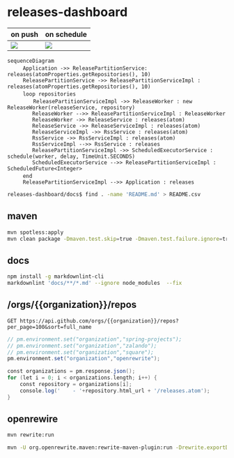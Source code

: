 # releases-dashboard

|                                                on push                                                 |                                                  on schedule                                                  |
|--------------------------------------------------------------------------------------------------------|---------------------------------------------------------------------------------------------------------------|
| ![](https://github.com/rock-hu/releases-dashboard/actions/workflows/releases-dashboard.yaml/badge.svg) | ![](https://github.com/rock-hu/releases-dashboard/actions/workflows/releases-dashboard-weekly.yaml/badge.svg) |

```mermaid
sequenceDiagram
　　　Application ->> ReleasePartitionService: releases(atomProperties.getRepositories(), 10)
     ReleasePartitionService ->> ReleasePartitionServiceImpl : releases(atomProperties.getRepositories(), 10)
　　　loop repositories
　　　　　ReleasePartitionServiceImpl ->> ReleaseWorker : new ReleaseWorker(releaseService, repository)
        ReleaseWorker -->> ReleasePartitionServiceImpl : ReleaseWorker
        ReleaseWorker ->> ReleaseService : releases(atom)
        ReleaseService ->> ReleaseServiceImpl : releases(atom)
        ReleaseServiceImpl ->> RssService : releases(atom)
        RssService ->> RssServiceImpl : releases(atom)
        RssServiceImpl -->> RssService : releases
        ReleasePartitionServiceImpl ->> ScheduledExecutorService : schedule(worker, delay, TimeUnit.SECONDS) 
        ScheduledExecutorService -->> ReleasePartitionServiceImpl : ScheduledFuture<Integer>
　　　end
     ReleasePartitionServiceImpl -->> Application : releases
```

```bash
releases-dashboard/docs$ find . -name 'README.md' > README.csv
```

## maven

```bash
mvn spotless:apply
mvn clean package -Dmaven.test.skip=true -Dmaven.test.failure.ignore=true
```

## docs

```bash
npm install -g markdownlint-cli
markdownlint 'docs/**/*.md' --ignore node_modules  --fix
```

## /orgs/{{organization}}/repos

`GET https://api.github.com/orgs/{{organization}}/repos?per_page=100&sort=full_name`

```groovy
// pm.environment.set("organization","spring-projects");
// pm.environment.set("organization","zalando");
// pm.environment.set("organization","square");
pm.environment.set("organization","openrewrite");
```

```groovy
const organizations = pm.response.json();
for (let i = 0; i < organizations.length; i++) {
    const repository = organizations[i];
    console.log('    - '+repository.html_url + '/releases.atom');
}
```

## openrewire

```bash
mvn rewrite:run
```

```bash
mvn -U org.openrewrite.maven:rewrite-maven-plugin:run -Drewrite.exportDatatables=true -Drewrite.recipeArtifactCoordinates=org.openrewrite.recipe:rewrite-java-dependencies:RELEASE -Drewrite.activeRecipes=org.openrewrite.java.dependencies.DependencyVulnerabilityCheck
```

